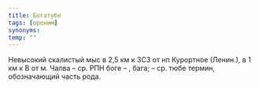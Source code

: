 ```yaml
---
title: Богатубе
tags: [ороним]
synonyms:
temp: ""
---
```


Невысокий скалистый мыс в 2,5 км к ЗСЗ от нп Курортное (Ленин.), в 1 км к В от
м. Чалва – ср. РПН боге – , бага; – ср. тюбе термин, обозначающий часть рода.
